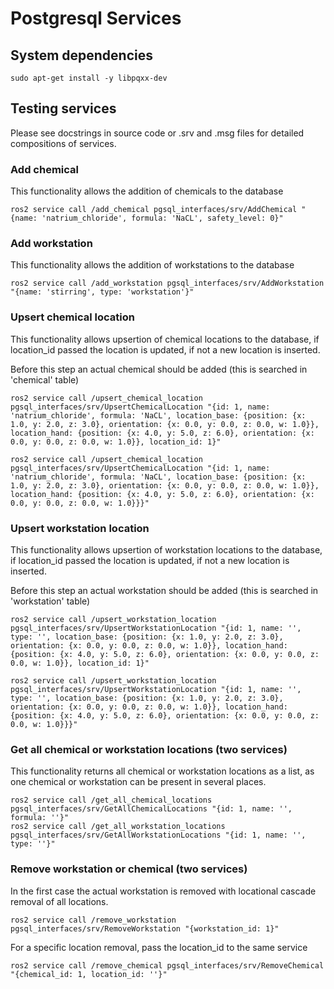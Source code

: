 # Postgresql Services

## System dependencies
```
sudo apt-get install -y libpqxx-dev
```

## Testing services
Please see docstrings in source code or .srv and .msg files for detailed compositions of services. 

### Add chemical
This functionality allows the addition of chemicals to the database
```
ros2 service call /add_chemical pgsql_interfaces/srv/AddChemical "{name: 'natrium_chloride', formula: 'NaCL', safety_level: 0}"
```
### Add workstation
This functionality allows the addition of workstations to the database
```
ros2 service call /add_workstation pgsql_interfaces/srv/AddWorkstation "{name: 'stirring', type: 'workstation'}"
```

### Upsert chemical location 
This functionality allows upsertion of chemical locations to the database, if location_id passed the location is updated, if not a new location is inserted. 

Before this step an actual chemical should be added (this is searched in 'chemical' table)
```
ros2 service call /upsert_chemical_location pgsql_interfaces/srv/UpsertChemicalLocation "{id: 1, name: 'natrium_chloride', formula: 'NaCL', location_base: {position: {x: 1.0, y: 2.0, z: 3.0}, orientation: {x: 0.0, y: 0.0, z: 0.0, w: 1.0}}, location_hand: {position: {x: 4.0, y: 5.0, z: 6.0}, orientation: {x: 0.0, y: 0.0, z: 0.0, w: 1.0}}, location_id: 1}"

ros2 service call /upsert_chemical_location pgsql_interfaces/srv/UpsertChemicalLocation "{id: 1, name: 'natrium_chloride', formula: 'NaCL', location_base: {position: {x: 1.0, y: 2.0, z: 3.0}, orientation: {x: 0.0, y: 0.0, z: 0.0, w: 1.0}}, location_hand: {position: {x: 4.0, y: 5.0, z: 6.0}, orientation: {x: 0.0, y: 0.0, z: 0.0, w: 1.0}}}"
```

### Upsert workstation location 
This functionality allows upsertion of workstation locations to the database, if location_id passed the location is updated, if not a new location is inserted. 

Before this step an actual workstation should be added (this is searched in 'workstation' table)
```
ros2 service call /upsert_workstation_location pgsql_interfaces/srv/UpsertWorkstationLocation "{id: 1, name: '', type: '', location_base: {position: {x: 1.0, y: 2.0, z: 3.0}, orientation: {x: 0.0, y: 0.0, z: 0.0, w: 1.0}}, location_hand: {position: {x: 4.0, y: 5.0, z: 6.0}, orientation: {x: 0.0, y: 0.0, z: 0.0, w: 1.0}}, location_id: 1}"

ros2 service call /upsert_workstation_location pgsql_interfaces/srv/UpsertWorkstationLocation "{id: 1, name: '', type: '', location_base: {position: {x: 1.0, y: 2.0, z: 3.0}, orientation: {x: 0.0, y: 0.0, z: 0.0, w: 1.0}}, location_hand: {position: {x: 4.0, y: 5.0, z: 6.0}, orientation: {x: 0.0, y: 0.0, z: 0.0, w: 1.0}}}"
```


### Get all chemical or workstation locations (two services)
This functionality returns all chemical or workstation locations as a list, as one chemical or workstation can be present in several places. 

```
ros2 service call /get_all_chemical_locations pgsql_interfaces/srv/GetAllChemicalLocations "{id: 1, name: '', formula: ''}"
ros2 service call /get_all_workstation_locations pgsql_interfaces/srv/GetAllWorkstationLocations "{id: 1, name: '', type: ''}"
```

### Remove workstation or chemical (two services)
In the first case the actual workstation is removed with locational cascade removal of all locations. 
```
ros2 service call /remove_workstation pgsql_interfaces/srv/RemoveWorkstation "{workstation_id: 1}"
```

For a specific location removal, pass the location_id to the same service
```
ros2 service call /remove_chemical pgsql_interfaces/srv/RemoveChemical "{chemical_id: 1, location_id: ''}"
```





